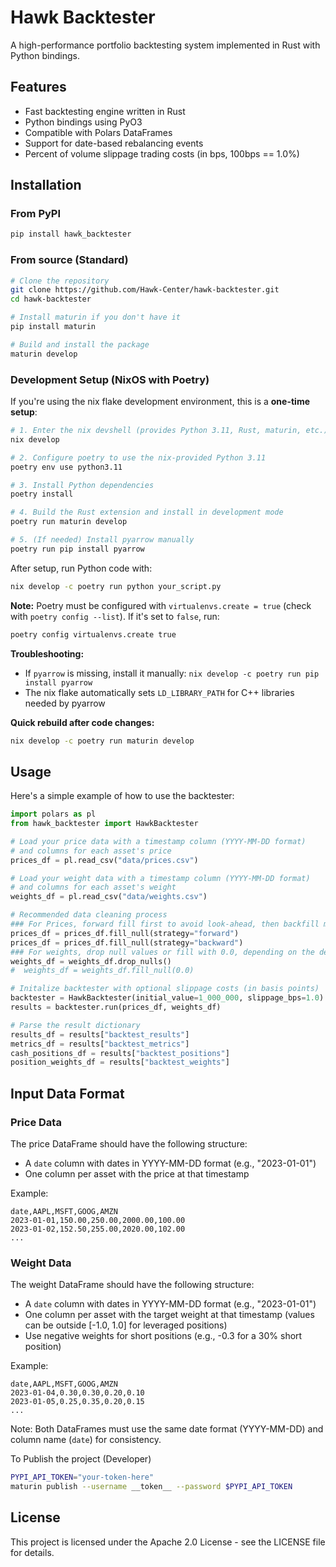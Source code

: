 # Hawk Backtester

A high-performance portfolio backtesting system implemented in Rust with Python bindings.

## Features

- Fast backtesting engine written in Rust
- Python bindings using PyO3
- Compatible with Polars DataFrames 
- Support for date-based rebalancing events
- Percent of volume slippage trading costs (in bps, 100bps == 1.0%)

## Installation

### From PyPI

```bash
pip install hawk_backtester
```

### From source (Standard)

```bash
# Clone the repository
git clone https://github.com/Hawk-Center/hawk-backtester.git
cd hawk-backtester

# Install maturin if you don't have it
pip install maturin

# Build and install the package
maturin develop
```

### Development Setup (NixOS with Poetry)

If you're using the nix flake development environment, this is a **one-time setup**:

```bash
# 1. Enter the nix devshell (provides Python 3.11, Rust, maturin, etc.)
nix develop

# 2. Configure poetry to use the nix-provided Python 3.11
poetry env use python3.11

# 3. Install Python dependencies
poetry install

# 4. Build the Rust extension and install in development mode
poetry run maturin develop

# 5. (If needed) Install pyarrow manually
poetry run pip install pyarrow
```

After setup, run Python code with:
```bash
nix develop -c poetry run python your_script.py
```

**Note:** Poetry must be configured with `virtualenvs.create = true` (check with `poetry config --list`). If it's set to `false`, run:
```bash
poetry config virtualenvs.create true
```

**Troubleshooting:**
- If `pyarrow` is missing, install it manually: `nix develop -c poetry run pip install pyarrow`
- The nix flake automatically sets `LD_LIBRARY_PATH` for C++ libraries needed by pyarrow

**Quick rebuild after code changes:**
```bash
nix develop -c poetry run maturin develop
```

## Usage

Here's a simple example of how to use the backtester:

```python
import polars as pl
from hawk_backtester import HawkBacktester

# Load your price data with a timestamp column (YYYY-MM-DD format)
# and columns for each asset's price
prices_df = pl.read_csv("data/prices.csv")

# Load your weight data with a timestamp column (YYYY-MM-DD format)
# and columns for each asset's weight
weights_df = pl.read_csv("data/weights.csv")

# Recommended data cleaning process
### For Prices, forward fill first to avoid look-ahead, then backfill missing data
prices_df = prices_df.fill_null(strategy="forward")
prices_df = prices_df.fill_null(strategy="backward")
### For weights, drop null values or fill with 0.0, depending on the desired behavior.
weights_df = weights_df.drop_nulls()
#  weights_df = weights_df.fill_null(0.0)

# Initalize backtester with optional slippage costs (in basis points)
backtester = HawkBacktester(initial_value=1_000_000, slippage_bps=1.0)
results = backtester.run(prices_df, weights_df)

# Parse the result dictionary
results_df = results["backtest_results"]
metrics_df = results["backtest_metrics"]
cash_positions_df = results["backtest_positions"]
position_weights_df = results["backtest_weights"]
```

## Input Data Format

### Price Data

The price DataFrame should have the following structure:
- A `date` column with dates in YYYY-MM-DD format (e.g., "2023-01-01")
- One column per asset with the price at that timestamp

Example:
```
date,AAPL,MSFT,GOOG,AMZN
2023-01-01,150.00,250.00,2000.00,100.00
2023-01-02,152.50,255.00,2020.00,102.00
...
```

### Weight Data

The weight DataFrame should have the following structure:
- A `date` column with dates in YYYY-MM-DD format (e.g., "2023-01-01")
- One column per asset with the target weight at that timestamp (values can be outside [-1.0, 1.0] for leveraged positions)
- Use negative weights for short positions (e.g., -0.3 for a 30% short position)

Example:
```
date,AAPL,MSFT,GOOG,AMZN
2023-01-04,0.30,0.30,0.20,0.10
2023-01-05,0.25,0.35,0.20,0.15
...
```

Note: Both DataFrames must use the same date format (YYYY-MM-DD) and column name (`date`) for consistency.

To Publish the project (Developer)
```bash
PYPI_API_TOKEN="your-token-here"
maturin publish --username __token__ --password $PYPI_API_TOKEN
```

## License

This project is licensed under the Apache 2.0 License - see the LICENSE file for details.

